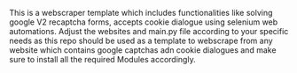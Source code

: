 This is a webscraper template which includes functionalities like solving google V2 recaptcha forms, accepts cookie dialogue using selenium web automations. Adjust the websites and main.py file according to your specific needs as this repo should be used as a template to webscrape from any website which contains google captchas adn cookie dialogues and make sure to install all the required Modules accordingly.
